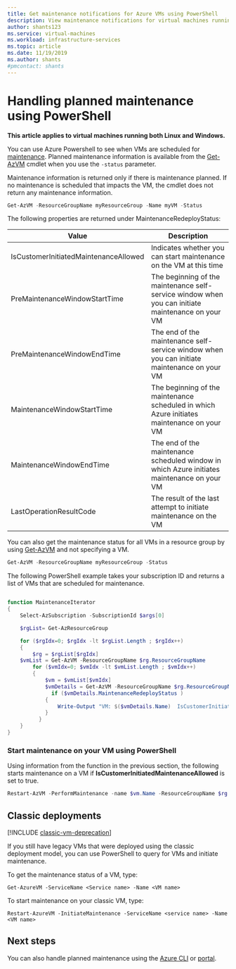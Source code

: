 ```yaml
---
title: Get maintenance notifications for Azure VMs using PowerShell
description: View maintenance notifications for virtual machines running in Azure and start self-service maintenance using PowerShell.
author: shants123
ms.service: virtual-machines
ms.workload: infrastructure-services
ms.topic: article
ms.date: 11/19/2019
ms.author: shants
#pmcontact: shants
---
```



# Handling planned maintenance using PowerShell

**This article applies to virtual machines running both Linux and Windows.**

You can use Azure Powershell to see when VMs are scheduled for [maintenance](maintenance-notifications.md). Planned maintenance information is available from the [Get-AzVM](https://docs.microsoft.com/powershell/module/az.compute/get-azvm) cmdlet when you use the `-status` parameter.
  
Maintenance information is returned only if there is maintenance planned. If no maintenance is scheduled that impacts the VM, the cmdlet does not return any maintenance information. 


```powershell
Get-AzVM -ResourceGroupName myResourceGroup -Name myVM -Status
```

The following properties are returned under MaintenanceRedeployStatus: 

| Value	| Description	|
|-------|---------------|
| IsCustomerInitiatedMaintenanceAllowed | Indicates whether you can start maintenance on the VM at this time |
| PreMaintenanceWindowStartTime         | The beginning of the maintenance self-service window when you can initiate maintenance on your VM |
| PreMaintenanceWindowEndTime           | The end of the maintenance self-service window when you can initiate maintenance on your VM |
| MaintenanceWindowStartTime            | The beginning of the maintenance scheduled in which Azure initiates maintenance on your VM |
| MaintenanceWindowEndTime              | The end of the maintenance scheduled window in which Azure initiates maintenance on your VM |
| LastOperationResultCode               | The result of the last attempt to initiate maintenance on the VM |



You can also get the maintenance status for all VMs in a resource group by using [Get-AzVM](https://docs.microsoft.com/powershell/module/az.compute/get-azvm) and not specifying a VM.
 
```powershell
Get-AzVM -ResourceGroupName myResourceGroup -Status
```

The following PowerShell example takes your subscription ID and returns a list of VMs that are scheduled for maintenance.

```powershell

function MaintenanceIterator
{
    Select-AzSubscription -SubscriptionId $args[0]

    $rgList= Get-AzResourceGroup 

    for ($rgIdx=0; $rgIdx -lt $rgList.Length ; $rgIdx++)
    {
        $rg = $rgList[$rgIdx]        
	$vmList = Get-AzVM -ResourceGroupName $rg.ResourceGroupName 
        for ($vmIdx=0; $vmIdx -lt $vmList.Length ; $vmIdx++)
        {
            $vm = $vmList[$vmIdx]
            $vmDetails = Get-AzVM -ResourceGroupName $rg.ResourceGroupName -Name $vm.Name -Status
              if ($vmDetails.MaintenanceRedeployStatus )
            {
                Write-Output "VM: $($vmDetails.Name)  IsCustomerInitiatedMaintenanceAllowed: $($vmDetails.MaintenanceRedeployStatus.IsCustomerInitiatedMaintenanceAllowed) $($vmDetails.MaintenanceRedeployStatus.LastOperationMessage)"               
            }
          }
    }
}

```

### Start maintenance on your VM using PowerShell

Using information from the function in the previous section, the following starts maintenance on a VM if **IsCustomerInitiatedMaintenanceAllowed** is set to true.

```powershell
Restart-AzVM -PerformMaintenance -name $vm.Name -ResourceGroupName $rg.ResourceGroupName 
```

## Classic deployments

[!INCLUDE [classic-vm-deprecation](../../../includes/classic-vm-deprecation.md)]

If you still have legacy VMs that were deployed using the classic deployment model, you can use PowerShell to query for VMs and initiate maintenance.

To get the maintenance status of a VM, type:

```
Get-AzureVM -ServiceName <Service name> -Name <VM name>
```

To start maintenance on your classic VM, type:

```
Restart-AzureVM -InitiateMaintenance -ServiceName <service name> -Name <VM name>
```

## Next steps

You can also handle planned maintenance using the [Azure CLI](maintenance-notifications-cli.md) or [portal](maintenance-notifications-portal.md).
